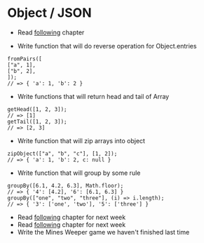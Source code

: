 # Object / JSON

- Read [following](https://javascript.info/json) chapter

- Write function that will do reverse operation for Object.entries

```
fromPairs([
["a", 1],
["b", 2],
]);
// => { 'a': 1, 'b': 2 }
```

- Write functions that will return head and tail of Array

```
getHead([1, 2, 3]);
// => [1]
getTail([1, 2, 3]);
// => [2, 3]
```

- Write function that will zip arrays into object

```
zipObject(["a", "b", "c"], [1, 2]);
// => { 'a': 1, 'b': 2, c: null }
```

- Write function that will group by some rule

```
groupBy([6.1, 4.2, 6.3], Math.floor);
// => { '4': [4.2], '6': [6.1, 6.3] }
groupBy(["one", "two", "three"], (i) => i.length);
// => { '3': ['one', 'two'], '5': ['three'] }
```

- Read [following](https://javascript.info/date) chapter for next week
- Read [following](https://javascript.info/date) chapter for next week
- Write the Mines Weeper game we haven't finished last time

